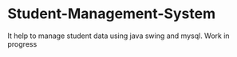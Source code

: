 # Student-Management-System
It help to manage student data using java swing and mysql.
Work in progress
